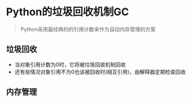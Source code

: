 # Python的垃圾回收机制GC

> Python采用最经典的的引用计数来作为自动内存管理的方案


## 垃圾回收

- 当对象引用计数为0时，它将被垃圾回收机制回收
- 还有些情况对象引用不为0也该被回收时(相互引用)，由解释器定期检查回收

## 内存管理


